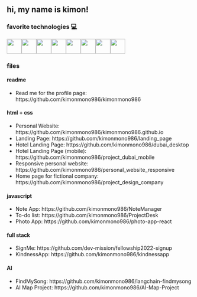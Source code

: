 ## hi, my name is kimon!

### favorite technologies 💻 

<div style="display: flex; flex-wrap: wrap;">
  <img src="https://cdn.jsdelivr.net/gh/devicons/devicon/icons/react/react-original.svg" width="40" height="40" />
  <img src="https://cdn.jsdelivr.net/gh/devicons/devicon/icons/sass/sass-original.svg" width="40" height="40" />
  <img src="https://cdn.jsdelivr.net/gh/devicons/devicon/icons/figma/figma-original.svg" width="40" height="40" />
  <img src="https://cdn.jsdelivr.net/gh/devicons/devicon/icons/swift/swift-original.svg" width="40" height="40" />
  <img src="https://cdn.jsdelivr.net/gh/devicons/devicon/icons/python/python-original.svg" width="40" height="40" />
  <img src="https://cdn.jsdelivr.net/gh/devicons/devicon/icons/ruby/ruby-original.svg" width="40" height="40" />
  <img src="https://cdn.jsdelivr.net/gh/devicons/devicon/icons/mysql/mysql-original.svg" width="40" height="40" />
  <img src="https://cdn.jsdelivr.net/gh/devicons/devicon/icons/docker/docker-original.svg" width="40" height="40" />
</div>

### files

#### readme
<ul>
  <li>Read me for the profile page: https://github.com/kimonmono986/kimonmono986</li>
</ul>

#### html + css
<ul>
  <li>Personal Website: https://github.com/kimonmono986/kimonmono986.github.io</li>
  <li>Landing Page: https://github.com/kimonmono986/landing_page</li>
  <li>Hotel Landing Page: https://github.com/kimonmono986/dubai_desktop</li>
  <li>Hotel Landing Page (mobile): https://github.com/kimonmono986/project_dubai_mobile
  <li>Responsive personal website: https://github.com/kimonmono986/personal_website_responsive</li>
  <li>Home page for fictional company: https://github.com/kimonmono986/project_design_company</li>
</ul>

#### javascript
<ul>
  <li>Note App: https://github.com/kimonmono986/NoteManager</li>
  <li>To-do list: https://github.com/kimonmono986/ProjectDesk</li>
  <li>Photo App: https://github.com/kimonmono986/photo-app-react</li>
</ul>

#### full stack
<ul>
  <li>SignMe: https://github.com/dev-mission/fellowship2022-signup</li>
  <li>KindnessApp: https://github.com/kimonmono986/kindnessapp</li>
</ul>

#### AI 
<ul>
  <li>FindMySong: https://github.com/kimonmono986/langchain-findmysong</li>
  <li>AI Map Project: https://github.com/kimonmono986/AI-Map-Project</li>
</ul>

<!--
**kimonmono986/kimonmono986** is a ✨ _special_ ✨ repository because its `README.md` (this file) appears on your GitHub profile.

Here are some ideas to get you started:

- 🔭 I’m currently working on ...
- 🌱 I’m currently learning ...
- 👯 I’m looking to collaborate on ...
- 🤔 I’m looking for help with ...
- 💬 Ask me about ...
- 📫 How to reach me: ...
- 😄 Pronouns: ...
- ⚡ Fun fact: ...
-->
